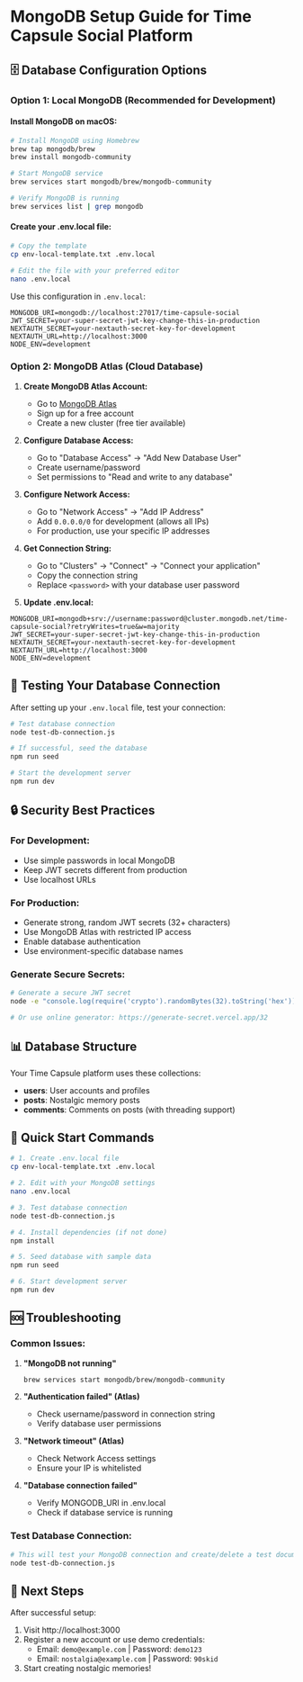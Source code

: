 # MongoDB Setup Guide for Time Capsule Social Platform

## 🗄️ Database Configuration Options

### Option 1: Local MongoDB (Recommended for Development)

#### Install MongoDB on macOS:
```bash
# Install MongoDB using Homebrew
brew tap mongodb/brew
brew install mongodb-community

# Start MongoDB service
brew services start mongodb/brew/mongodb-community

# Verify MongoDB is running
brew services list | grep mongodb
```

#### Create your .env.local file:
```bash
# Copy the template
cp env-local-template.txt .env.local

# Edit the file with your preferred editor
nano .env.local
```

Use this configuration in `.env.local`:
```env
MONGODB_URI=mongodb://localhost:27017/time-capsule-social
JWT_SECRET=your-super-secret-jwt-key-change-this-in-production
NEXTAUTH_SECRET=your-nextauth-secret-key-for-development
NEXTAUTH_URL=http://localhost:3000
NODE_ENV=development
```

### Option 2: MongoDB Atlas (Cloud Database)

1. **Create MongoDB Atlas Account:**
   - Go to [MongoDB Atlas](https://cloud.mongodb.com/)
   - Sign up for a free account
   - Create a new cluster (free tier available)

2. **Configure Database Access:**
   - Go to "Database Access" → "Add New Database User"
   - Create username/password
   - Set permissions to "Read and write to any database"

3. **Configure Network Access:**
   - Go to "Network Access" → "Add IP Address"
   - Add `0.0.0.0/0` for development (allows all IPs)
   - For production, use your specific IP addresses

4. **Get Connection String:**
   - Go to "Clusters" → "Connect" → "Connect your application"
   - Copy the connection string
   - Replace `<password>` with your database user password

5. **Update .env.local:**
```env
MONGODB_URI=mongodb+srv://username:password@cluster.mongodb.net/time-capsule-social?retryWrites=true&w=majority
JWT_SECRET=your-super-secret-jwt-key-change-this-in-production
NEXTAUTH_SECRET=your-nextauth-secret-key-for-development
NEXTAUTH_URL=http://localhost:3000
NODE_ENV=development
```

## 🧪 Testing Your Database Connection

After setting up your `.env.local` file, test your connection:

```bash
# Test database connection
node test-db-connection.js

# If successful, seed the database
npm run seed

# Start the development server
npm run dev
```

## 🔒 Security Best Practices

### For Development:
- Use simple passwords in local MongoDB
- Keep JWT secrets different from production
- Use localhost URLs

### For Production:
- Generate strong, random JWT secrets (32+ characters)
- Use MongoDB Atlas with restricted IP access
- Enable database authentication
- Use environment-specific database names

### Generate Secure Secrets:
```bash
# Generate a secure JWT secret
node -e "console.log(require('crypto').randomBytes(32).toString('hex'))"

# Or use online generator: https://generate-secret.vercel.app/32
```

## 📊 Database Structure

Your Time Capsule platform uses these collections:
- **users**: User accounts and profiles
- **posts**: Nostalgic memory posts
- **comments**: Comments on posts (with threading support)

## 🚀 Quick Start Commands

```bash
# 1. Create .env.local file
cp env-local-template.txt .env.local

# 2. Edit with your MongoDB settings
nano .env.local

# 3. Test database connection
node test-db-connection.js

# 4. Install dependencies (if not done)
npm install

# 5. Seed database with sample data
npm run seed

# 6. Start development server
npm run dev
```

## 🆘 Troubleshooting

### Common Issues:

1. **"MongoDB not running"**
   ```bash
   brew services start mongodb/brew/mongodb-community
   ```

2. **"Authentication failed" (Atlas)**
   - Check username/password in connection string
   - Verify database user permissions

3. **"Network timeout" (Atlas)**
   - Check Network Access settings
   - Ensure your IP is whitelisted

4. **"Database connection failed"**
   - Verify MONGODB_URI in .env.local
   - Check if database service is running

### Test Database Connection:
```bash
# This will test your MongoDB connection and create/delete a test document
node test-db-connection.js
```

## 📝 Next Steps

After successful setup:
1. Visit http://localhost:3000
2. Register a new account or use demo credentials:
   - Email: `demo@example.com` | Password: `demo123`
   - Email: `nostalgia@example.com` | Password: `90skid`
3. Start creating nostalgic memories!
